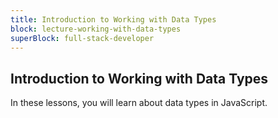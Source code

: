 ```yaml
---
title: Introduction to Working with Data Types
block: lecture-working-with-data-types
superBlock: full-stack-developer
---
```


## Introduction to Working with Data Types

In these lessons, you will learn about data types in JavaScript.
